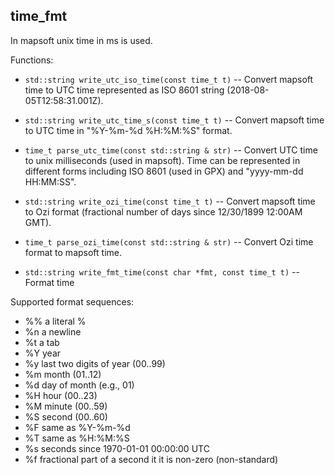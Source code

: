 ## time_fmt

In mapsoft unix time in ms is used.

Functions:

* `std::string write_utc_iso_time(const time_t t)` --
   Convert mapsoft time to UTC time represented as ISO 8601 string (2018-08-05T12:58:31.001Z).

* `std::string write_utc_time_s(const time_t t)` --
   Convert mapsoft time to UTC time in "%Y-%m-%d %H:%M:%S" format.

* `time_t parse_utc_time(const std::string & str)` --
  Convert UTC time to unix milliseconds (used in mapsoft).
  Time can be represented in different forms including ISO 8601 (used in GPX)
  and "yyyy-mm-dd HH:MM:SS".

* `std::string write_ozi_time(const time_t t)` --
   Convert mapsoft time to Ozi format (fractional number of days since 12/30/1899 12:00AM GMT).

* `time_t parse_ozi_time(const std::string & str)` --
   Convert Ozi time format to mapsoft time.

* `std::string write_fmt_time(const char *fmt, const time_t t)` -- Format time

Supported format sequences:
- %%  a literal %
- %n  a newline
- %t  a tab
- %Y  year
- %y  last two digits of year (00..99)
- %m  month (01..12)
- %d  day of month (e.g., 01)
- %H  hour (00..23)
- %M  minute (00..59)
- %S  second (00..60)
- %F  same as %Y-%m-%d
- %T  same as %H:%M:%S
- %s  seconds since 1970-01-01 00:00:00 UTC
- %f  fractional part of a second it it is non-zero (non-standard)


